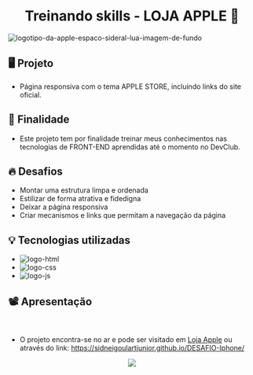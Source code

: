 <h1 align="center">Treinando skills - LOJA APPLE 📱</h1>

![logotipo-da-apple-espaco-sideral-lua-imagem-de-fundo](https://user-images.githubusercontent.com/125372973/226150706-82a068b4-ab92-4041-8cf0-23ba64c7fa15.jpg)
<br>

<h2>🖥️ Projeto</h2>

- Página responsiva com o tema APPLE STORE, incluindo links do site oficial.

<h2>📜 Finalidade</h2>

- Este projeto tem por finalidade treinar meus conhecimentos nas tecnologias de FRONT-END aprendidas até o momento no DevClub.<br>

<h2>🔥 Desafios</h2>

- Montar uma estrutura limpa e ordenada
- Estilizar de forma atrativa e fidedigna
- Deixar a página responsiva
- Criar mecanismos e links que permitam a navegação da página

<h2>💡 Tecnologias utilizadas</h2>

-  <img src="https://img.shields.io/badge/HTML5-E34F26?style=for-the-badge&logo=html5&logoColor=white" alt="logo-html"/>
-  <img src="https://img.shields.io/badge/CSS3-1572B6?style=for-the-badge&logo=css3&logoColor=white" alt="logo-css"/>
-  <img src="https://img.shields.io/badge/JavaScript-323330?style=for-the-badge&logo=javascript&logoColor=F7DF1E" alt="logo-js"/>

<h2>📽️ Apresentação</h2><br>

- O projeto encontra-se no ar e pode ser visitado em <a href="https://sidneigoulartjunior.github.io/DESAFIO-Iphone/" target="_blank">Loja Apple</a> ou através do link: https://sidneigoulartjunior.github.io/DESAFIO-Iphone/ <br>
<p align="center">
  <img src="https://github.com/SidneiGoulartJunior/DESAFIO-Iphone/blob/master/Iphone%20_%20Apple%20-%20Google%20Chrome%202023-03-18%2020-00-47.gif">
</p>
